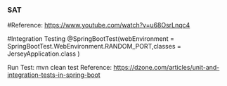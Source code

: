 ### SAT 

#Reference:
https://www.youtube.com/watch?v=u68OsrLnqc4

#Integration Testing
@SpringBootTest(webEnvironment = SpringBootTest.WebEnvironment.RANDOM_PORT,classes = JerseyApplication.class )

Run Test: mvn clean test
Reference: https://dzone.com/articles/unit-and-integration-tests-in-spring-boot


